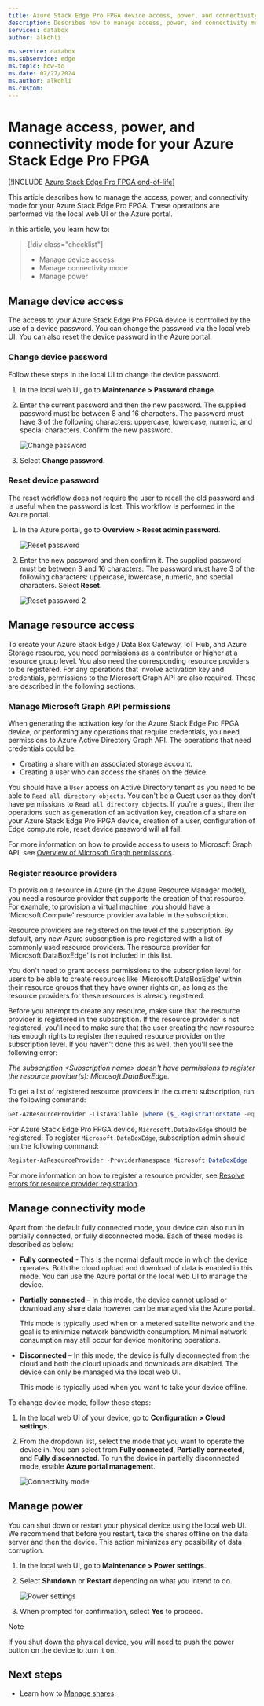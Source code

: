 ```yaml
---
title: Azure Stack Edge Pro FPGA device access, power, and connectivity mode 
description: Describes how to manage access, power, and connectivity mode for the Azure Stack Edge Pro FPGA device that helps transfer data to Azure
services: databox
author: alkohli

ms.service: databox
ms.subservice: edge
ms.topic: how-to
ms.date: 02/27/2024
ms.author: alkohli 
ms.custom:
---
```


# Manage access, power, and connectivity mode for your Azure Stack Edge Pro FPGA

[!INCLUDE [Azure Stack Edge Pro FPGA end-of-life](../../includes/azure-stack-edge-fpga-eol.md)]

This article describes how to manage the access, power, and connectivity mode for your Azure Stack Edge Pro FPGA. These operations are performed via the local web UI or the Azure portal.

In this article, you learn how to:

> [!div class="checklist"]
> * Manage device access
> * Manage connectivity mode
> * Manage power


## Manage device access

The access to your Azure Stack Edge Pro FPGA device is controlled by the use of a device password. You can change the password via the local web UI. You can also reset the device password in the Azure portal.

### Change device password

Follow these steps in the local UI to change the device password.

1. In the local web UI, go to **Maintenance > Password change**.
2. Enter the current password and then the new password. The supplied password must be between 8 and 16 characters. The password must have 3 of the following characters: uppercase, lowercase, numeric, and special characters. Confirm the new password.

    ![Change password](media/azure-stack-edge-manage-access-power-connectivity-mode/change-password-1.png)

3. Select **Change password**.
 
### Reset device password

The reset workflow does not require the user to recall the old password and is useful when the password is lost. This workflow is performed in the Azure portal.

1. In the Azure portal, go to **Overview > Reset admin password**.

    ![Reset password](media/azure-stack-edge-manage-access-power-connectivity-mode/reset-password-1.png)


2. Enter the new password and then confirm it. The supplied password must be between 8 and 16 characters. The password must have 3 of the following characters: uppercase, lowercase, numeric, and special characters. Select **Reset**.

    ![Reset password 2](media/azure-stack-edge-manage-access-power-connectivity-mode/reset-password-2.png)

## Manage resource access

To create your Azure Stack Edge / Data Box Gateway, IoT Hub, and Azure Storage resource, you need permissions as a contributor or higher at a resource group level. You also need the corresponding resource providers to be registered. For any operations that involve activation key and credentials, permissions to the Microsoft Graph API are also required. These are described in the following sections. 

### Manage Microsoft Graph API permissions

When generating the activation key for the Azure Stack Edge Pro FPGA device, or performing any operations that require credentials, you need permissions to Azure Active Directory Graph API. The operations that need credentials could be:

-  Creating a share with an associated storage account.
-  Creating a user who can access the shares on the device.

You should have a `User` access on Active Directory tenant as you need to be able to `Read all directory objects`. You can't be a Guest user as they don't have permissions to `Read all directory objects`. If you're a guest, then the operations such as generation of an activation key, creation of a share on your Azure Stack Edge Pro FPGA device, creation of a user, configuration of Edge compute role, reset device password will all fail.

For more information on how to provide access to users to Microsoft Graph API, see [Overview of Microsoft Graph permissions](/graph/permissions-overview).

### Register resource providers

To provision a resource in Azure (in the Azure Resource Manager model), you need a resource provider that supports the creation of that resource. For example, to provision a virtual machine, you should have a 'Microsoft.Compute' resource provider available in the subscription.
 
Resource providers are registered on the level of the subscription. By default, any new Azure subscription is pre-registered with a list of commonly used resource providers. The resource provider for 'Microsoft.DataBoxEdge' is not included in this list.

You don't need to grant access permissions to the subscription level for users to be able to create resources like 'Microsoft.DataBoxEdge' within their resource groups that they have owner rights on, as long as the resource providers for these resources is already registered.

Before you attempt to create any resource, make sure that the resource provider is registered in the subscription. If the resource provider is not registered, you'll need to make sure that the user creating the new resource has enough rights to register the required resource provider on the subscription level. If you haven't done this as well, then you'll see the following error:

*The subscription \<Subscription name> doesn't have permissions to register the resource provider(s): Microsoft.DataBoxEdge.*


To get a list of registered resource providers in the current subscription, run the following command:

```PowerShell
Get-AzResourceProvider -ListAvailable |where {$_.Registrationstate -eq "Registered"}
```

For Azure Stack Edge Pro FPGA device, `Microsoft.DataBoxEdge` should be registered. To register `Microsoft.DataBoxEdge`, subscription admin should run the following command:

```PowerShell
Register-AzResourceProvider -ProviderNamespace Microsoft.DataBoxEdge
```

For more information on how to register a resource provider, see [Resolve errors for resource provider registration](../azure-resource-manager/templates/error-register-resource-provider.md).

## Manage connectivity mode

Apart from the default fully connected mode, your device can also run in partially connected, or fully disconnected mode. Each of these modes is described as below:

- **Fully connected** - This is the normal default mode in which the device operates. Both the cloud upload and download of data is enabled in this mode. You can use the Azure portal or the local web UI to manage the device.

- **Partially connected** – In this mode, the device cannot upload or download any share data however can be managed via the Azure portal.

    This mode is typically used when on a metered satellite network and the goal is to minimize network bandwidth consumption. Minimal network consumption may still occur for device monitoring operations.

- **Disconnected** – In this mode, the device is fully disconnected from the cloud and both the cloud uploads and downloads are disabled. The device can only be managed via the local web UI.

    This mode is typically used when you want to take your device offline.

To change device mode, follow these steps:

1. In the local web UI of your device, go to **Configuration > Cloud settings**.
2. From the dropdown list, select the mode that you want to operate the device in. You can select from **Fully connected**, **Partially connected**, and **Fully disconnected**. To run the device in partially disconnected mode, enable **Azure portal management**.

    ![Connectivity mode](media/azure-stack-edge-manage-access-power-connectivity-mode/connectivity-mode.png)
 
## Manage power

You can shut down or restart your physical device using the local web UI. We recommend that before you restart, take the shares offline on the data server and then the device. This action minimizes any possibility of data corruption.

1. In the local web UI, go to **Maintenance > Power settings**.
2. Select **Shutdown** or **Restart** depending on what you intend to do.

    ![Power settings](media/azure-stack-edge-manage-access-power-connectivity-mode/shut-down-restart-1.png)

3. When prompted for confirmation, select **Yes** to proceed.

> [!NOTE]
> If you shut down the physical device, you will need to push the power button on the device to turn it on.

## Next steps

- Learn how to [Manage shares](azure-stack-edge-manage-shares.md).
